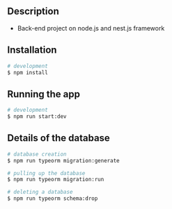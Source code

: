 ## Description
- Back-end project on node.js and nest.js framework

## Installation

```bash
# development
$ npm install
```

## Running the app

```bash
# development
$ npm run start:dev
```

## Details of the database

```bash
# database creation
$ npm run typeorm migration:generate

# pulling up the database
$ npm run typeorm migration:run

# deleting a database
$ npm run typeorm schema:drop
```

